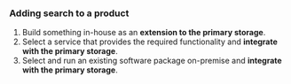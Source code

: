 ### Adding search to a product

1. Build something in-house as an **extension to the primary storage**.
1. Select a service that provides the required functionality and **integrate with the primary storage**.
1. Select and run an existing software package on-premise and **integrate with the primary storage**.
